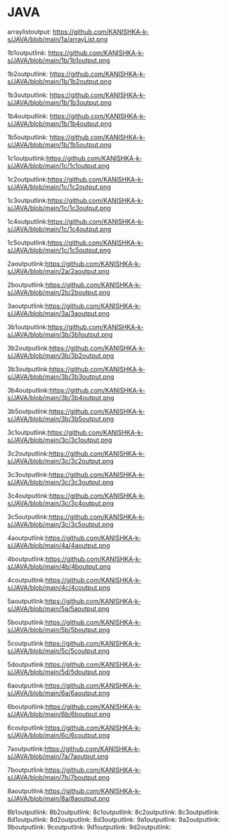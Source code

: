 
# JAVA


arraylistoutput: https://github.com/KANISHKA-k-s/JAVA/blob/main/1a/arrayList.png

1b1outputlink: https://github.com/KANISHKA-k-s/JAVA/blob/main/1b/1b1output.png

1b2outputlink: https://github.com/KANISHKA-k-s/JAVA/blob/main/1b/1b2output.png

1b3outputlink: https://github.com/KANISHKA-k-s/JAVA/blob/main/1b/1b3output.png

1b4outputlink: https://github.com/KANISHKA-k-s/JAVA/blob/main/1b/1b4output.png

1b5outputlink: https://github.com/KANISHKA-k-s/JAVA/blob/main/1b/1b5output.png

1c1outputlink:https://github.com/KANISHKA-k-s/JAVA/blob/main/1c/1c1output.png

1c2outputlink:https://github.com/KANISHKA-k-s/JAVA/blob/main/1c/1c2output.png

1c3outputlink:https://github.com/KANISHKA-k-s/JAVA/blob/main/1c/1c3output.png

1c4outputlink:https://github.com/KANISHKA-k-s/JAVA/blob/main/1c/1c4output.png

1c5outputlink:https://github.com/KANISHKA-k-s/JAVA/blob/main/1c/1c5output.png

2aoutputlink:https://github.com/KANISHKA-k-s/JAVA/blob/main/2a/2aoutput.png

2boutputlink:https://github.com/KANISHKA-k-s/JAVA/blob/main/2b/2boutput.png

3aoutputlink:https://github.com/KANISHKA-k-s/JAVA/blob/main/3a/3aoutput.png

3b1outputlink:https://github.com/KANISHKA-k-s/JAVA/blob/main/3b/3b1output.png

3b2outputlink:https://github.com/KANISHKA-k-s/JAVA/blob/main/3b/3b2output.png

3b3outputlink:https://github.com/KANISHKA-k-s/JAVA/blob/main/3b/3b3output.png

3b4outputlink:https://github.com/KANISHKA-k-s/JAVA/blob/main/3b/3b4output.png

3b5outputlink:https://github.com/KANISHKA-k-s/JAVA/blob/main/3b/3b5output.png

3c1outputlink:https://github.com/KANISHKA-k-s/JAVA/blob/main/3c/3c1output.png

3c2outputlink:https://github.com/KANISHKA-k-s/JAVA/blob/main/3c/3c2output.png

3c3outputlink:https://github.com/KANISHKA-k-s/JAVA/blob/main/3c/3c3output.png

3c4outputlink:https://github.com/KANISHKA-k-s/JAVA/blob/main/3c/3c4output.png

3c5outputlink:https://github.com/KANISHKA-k-s/JAVA/blob/main/3c/3c5output.png

4aoutputlink:https://github.com/KANISHKA-k-s/JAVA/blob/main/4a/4aoutput.png

4boutputlink:https://github.com/KANISHKA-k-s/JAVA/blob/main/4b/4boutput.png

4coutputlink:https://github.com/KANISHKA-k-s/JAVA/blob/main/4c/4coutput.png

5aoutputlink:https://github.com/KANISHKA-k-s/JAVA/blob/main/5a/5aoutput.png

5boutputlink:https://github.com/KANISHKA-k-s/JAVA/blob/main/5b/5boutput.png

5coutputlink:https://github.com/KANISHKA-k-s/JAVA/blob/main/5c/5coutput.png

5doutputlink:https://github.com/KANISHKA-k-s/JAVA/blob/main/5d/5doutput.png

6aoutputlink:https://github.com/KANISHKA-k-s/JAVA/blob/main/6a/6aoutput.png

6boutputlink:https://github.com/KANISHKA-k-s/JAVA/blob/main/6b/6boutput.png

6coutputlink:https://github.com/KANISHKA-k-s/JAVA/blob/main/6c/6coutput.png

7aoutputlink:https://github.com/KANISHKA-k-s/JAVA/blob/main/7a/7aoutput.png

7boutputlink:https://github.com/KANISHKA-k-s/JAVA/blob/main/7b/7boutput.png

8aoutputlink:https://github.com/KANISHKA-k-s/JAVA/blob/main/8a/8aoutput.png

8b1outputlink:
8b2outputlink:
8c1outputlink:
8c2outputlink:
8c3outputlink:
8d1outputlink:
8d2outputlink:
8d3outputlink:
9a1outputlink:
9a2outputlink:
9boutputlink:
9coutputlink:
9d1outputlink:
9d2outputlink:
